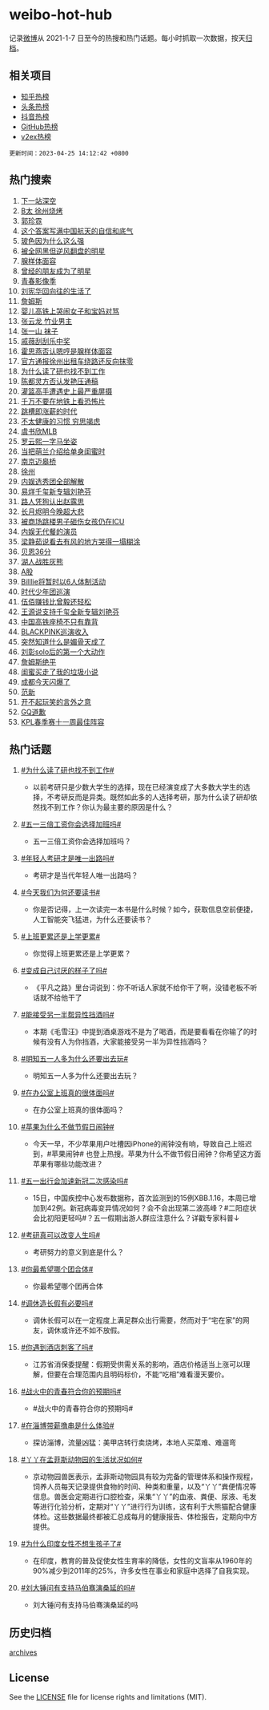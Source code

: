# weibo-hot-hub

记录[微博](https://www.weibo.com)从 2021-1-7 日至今的热搜和热门话题。每小时抓取一次数据，按天[归档](archives)。

## 相关项目

- [知乎热榜](https://github.com/lonnyzhang423/zhihu-hot-hub)
- [头条热榜](https://github.com/lonnyzhang423/toutiao-hot-hub)
- [抖音热榜](https://github.com/lonnyzhang423/douyin-hot-hub)
- [GitHub热榜](https://github.com/lonnyzhang423/github-hot-hub)
- [v2ex热榜](https://github.com/lonnyzhang423/v2ex-hot-hub)


`更新时间：2023-04-25 14:12:42 +0800`

## 热门搜索

1. [下一站深空](https://m.weibo.cn/search?containerid=100103type%3D1%26t%3D10%26q%3D%23%E4%B8%8B%E4%B8%80%E7%AB%99%E6%B7%B1%E7%A9%BA%23&stream_entry_id=51&isnewpage=1&extparam=seat%3D1%26pos%3D0%26stream_entry_id%3D51%26dgr%3D0%26c_type%3D51%26filter_type%3Drealtimehot%26cate%3D10103%26display_time%3D1682403160%26pre_seqid%3D168240316081803241345&luicode=10000011&lfid=106003type%253D25%2526t%253D3%2526disable_hot%253D1%2526filter_type%253Drealtimehot)
1. [B太 徐州烧烤](https://m.weibo.cn/search?containerid=100103type%3D1%26t%3D10%26q%3DB%E5%A4%AA+%E5%BE%90%E5%B7%9E%E7%83%A7%E7%83%A4&stream_entry_id=31&isnewpage=1&extparam=seat%3D1%26lcate%3D5001%26dgr%3D0%26c_type%3D31%26band_rank%3D1%26q%3DB%25E5%25A4%25AA%2520%25E5%25BE%2590%25E5%25B7%259E%25E7%2583%25A7%25E7%2583%25A4%26cate%3D5001%26realpos%3D1%26stream_entry_id%3D31%26pos%3D0%26filter_type%3Drealtimehot%26flag%3D1%26display_time%3D1682403160%26pre_seqid%3D168240316081803241345&luicode=10000011&lfid=106003type%253D25%2526t%253D3%2526disable_hot%253D1%2526filter_type%253Drealtimehot)
1. [郭珍霓](https://m.weibo.cn/search?containerid=100103type%3D1%26t%3D10%26q%3D%E9%83%AD%E7%8F%8D%E9%9C%93&stream_entry_id=31&isnewpage=1&extparam=seat%3D1%26lcate%3D5001%26dgr%3D0%26c_type%3D31%26band_rank%3D2%26q%3D%25E9%2583%25AD%25E7%258F%258D%25E9%259C%2593%26cate%3D5001%26realpos%3D2%26stream_entry_id%3D31%26pos%3D1%26filter_type%3Drealtimehot%26flag%3D2%26display_time%3D1682403160%26pre_seqid%3D168240316081803241345&luicode=10000011&lfid=106003type%253D25%2526t%253D3%2526disable_hot%253D1%2526filter_type%253Drealtimehot)
1. [这个答案写满中国航天的自信和底气](https://m.weibo.cn/search?containerid=100103type%3D1%26t%3D10%26q%3D%23%E8%BF%99%E4%B8%AA%E7%AD%94%E6%A1%88%E5%86%99%E6%BB%A1%E4%B8%AD%E5%9B%BD%E8%88%AA%E5%A4%A9%E7%9A%84%E8%87%AA%E4%BF%A1%E5%92%8C%E5%BA%95%E6%B0%94%23&stream_entry_id=31&isnewpage=1&extparam=seat%3D1%26lcate%3D5001%26dgr%3D0%26c_type%3D31%26band_rank%3D3%26q%3D%2523%25E8%25BF%2599%25E4%25B8%25AA%25E7%25AD%2594%25E6%25A1%2588%25E5%2586%2599%25E6%25BB%25A1%25E4%25B8%25AD%25E5%259B%25BD%25E8%2588%25AA%25E5%25A4%25A9%25E7%259A%2584%25E8%2587%25AA%25E4%25BF%25A1%25E5%2592%258C%25E5%25BA%2595%25E6%25B0%2594%2523%26cate%3D5001%26realpos%3D3%26stream_entry_id%3D31%26pos%3D2%26filter_type%3Drealtimehot%26flag%3D0%26display_time%3D1682403160%26pre_seqid%3D168240316081803241345&luicode=10000011&lfid=106003type%253D25%2526t%253D3%2526disable_hot%253D1%2526filter_type%253Drealtimehot)
1. [玻色因为什么这么强](https://m.weibo.cn/search?containerid=100103type%3D1%26t%3D10%26q%3D%23%E7%8E%BB%E8%89%B2%E5%9B%A0%E4%B8%BA%E4%BB%80%E4%B9%88%E8%BF%99%E4%B9%88%E5%BC%BA%23&stream_entry_id=31&isnewpage=1&extparam=seat%3D1%26lcate%3D5001%26dgr%3D0%26c_type%3D31%26band_rank%3D4%26q%3D%2523%25E7%258E%25BB%25E8%2589%25B2%25E5%259B%25A0%25E4%25B8%25BA%25E4%25BB%2580%25E4%25B9%2588%25E8%25BF%2599%25E4%25B9%2588%25E5%25BC%25BA%2523%26cate%3D5001%26topic_ad%3D1%26stream_entry_id%3D31%26adid%3D187431%26pos%3D3%26filter_type%3Drealtimehot%26display_time%3D1682403160%26pre_seqid%3D168240316081803241345&luicode=10000011&lfid=106003type%253D25%2526t%253D3%2526disable_hot%253D1%2526filter_type%253Drealtimehot)
1. [被全网黑但逆风翻盘的明星](https://m.weibo.cn/search?containerid=100103type%3D1%26t%3D10%26q%3D%23%E8%A2%AB%E5%85%A8%E7%BD%91%E9%BB%91%E4%BD%86%E9%80%86%E9%A3%8E%E7%BF%BB%E7%9B%98%E7%9A%84%E6%98%8E%E6%98%9F%23&stream_entry_id=31&isnewpage=1&extparam=seat%3D1%26lcate%3D5001%26dgr%3D0%26c_type%3D31%26band_rank%3D4%26q%3D%2523%25E8%25A2%25AB%25E5%2585%25A8%25E7%25BD%2591%25E9%25BB%2591%25E4%25BD%2586%25E9%2580%2586%25E9%25A3%258E%25E7%25BF%25BB%25E7%259B%2598%25E7%259A%2584%25E6%2598%258E%25E6%2598%259F%2523%26cate%3D5001%26realpos%3D4%26stream_entry_id%3D31%26pos%3D4%26filter_type%3Drealtimehot%26flag%3D2%26display_time%3D1682403160%26pre_seqid%3D168240316081803241345&luicode=10000011&lfid=106003type%253D25%2526t%253D3%2526disable_hot%253D1%2526filter_type%253Drealtimehot)
1. [腺样体面容](https://m.weibo.cn/search?containerid=100103type%3D1%26t%3D10%26q%3D%E8%85%BA%E6%A0%B7%E4%BD%93%E9%9D%A2%E5%AE%B9&stream_entry_id=31&isnewpage=1&extparam=seat%3D1%26lcate%3D5001%26dgr%3D0%26c_type%3D31%26band_rank%3D5%26q%3D%25E8%2585%25BA%25E6%25A0%25B7%25E4%25BD%2593%25E9%259D%25A2%25E5%25AE%25B9%26cate%3D5001%26realpos%3D5%26stream_entry_id%3D31%26pos%3D5%26filter_type%3Drealtimehot%26flag%3D0%26display_time%3D1682403160%26pre_seqid%3D168240316081803241345&luicode=10000011&lfid=106003type%253D25%2526t%253D3%2526disable_hot%253D1%2526filter_type%253Drealtimehot)
1. [曾经的朋友成为了明星](https://m.weibo.cn/search?containerid=100103type%3D1%26t%3D10%26q%3D%23%E6%9B%BE%E7%BB%8F%E7%9A%84%E6%9C%8B%E5%8F%8B%E6%88%90%E4%B8%BA%E4%BA%86%E6%98%8E%E6%98%9F%23&stream_entry_id=31&isnewpage=1&extparam=seat%3D1%26lcate%3D5001%26dgr%3D0%26c_type%3D31%26band_rank%3D6%26q%3D%2523%25E6%259B%25BE%25E7%25BB%258F%25E7%259A%2584%25E6%259C%258B%25E5%258F%258B%25E6%2588%2590%25E4%25B8%25BA%25E4%25BA%2586%25E6%2598%258E%25E6%2598%259F%2523%26cate%3D5001%26realpos%3D6%26stream_entry_id%3D31%26pos%3D6%26filter_type%3Drealtimehot%26flag%3D0%26display_time%3D1682403160%26pre_seqid%3D168240316081803241345&luicode=10000011&lfid=106003type%253D25%2526t%253D3%2526disable_hot%253D1%2526filter_type%253Drealtimehot)
1. [青春影像季](https://m.weibo.cn/search?containerid=100103type%3D1%26t%3D10%26q%3D%23%E9%9D%92%E6%98%A5%E5%BD%B1%E5%83%8F%E5%AD%A3%23&stream_entry_id=31&isnewpage=1&extparam=seat%3D1%26lcate%3D5001%26dgr%3D0%26c_type%3D31%26band_rank%3D7%26q%3D%2523%25E9%259D%2592%25E6%2598%25A5%25E5%25BD%25B1%25E5%2583%258F%25E5%25AD%25A3%2523%26cate%3D5001%26stream_entry_id%3D31%26adid%3D187440%26pos%3D7%26filter_type%3Drealtimehot%26display_time%3D1682403160%26pre_seqid%3D168240316081803241345&luicode=10000011&lfid=106003type%253D25%2526t%253D3%2526disable_hot%253D1%2526filter_type%253Drealtimehot)
1. [刘宪华回向往的生活了](https://m.weibo.cn/search?containerid=100103type%3D1%26t%3D10%26q%3D%23%E5%88%98%E5%AE%AA%E5%8D%8E%E5%9B%9E%E5%90%91%E5%BE%80%E7%9A%84%E7%94%9F%E6%B4%BB%E4%BA%86%23&stream_entry_id=31&isnewpage=1&extparam=seat%3D1%26lcate%3D5001%26dgr%3D0%26c_type%3D31%26band_rank%3D7%26q%3D%2523%25E5%2588%2598%25E5%25AE%25AA%25E5%258D%258E%25E5%259B%259E%25E5%2590%2591%25E5%25BE%2580%25E7%259A%2584%25E7%2594%259F%25E6%25B4%25BB%25E4%25BA%2586%2523%26cate%3D5001%26realpos%3D7%26stream_entry_id%3D31%26pos%3D8%26filter_type%3Drealtimehot%26flag%3D1%26display_time%3D1682403160%26pre_seqid%3D168240316081803241345&luicode=10000011&lfid=106003type%253D25%2526t%253D3%2526disable_hot%253D1%2526filter_type%253Drealtimehot)
1. [詹姆斯](https://m.weibo.cn/search?containerid=100103type%3D1%26t%3D10%26q%3D%E8%A9%B9%E5%A7%86%E6%96%AF&stream_entry_id=31&isnewpage=1&extparam=seat%3D1%26lcate%3D5001%26dgr%3D0%26c_type%3D31%26band_rank%3D8%26q%3D%25E8%25A9%25B9%25E5%25A7%2586%25E6%2596%25AF%26cate%3D5001%26realpos%3D8%26stream_entry_id%3D31%26pos%3D9%26filter_type%3Drealtimehot%26flag%3D1%26display_time%3D1682403160%26pre_seqid%3D168240316081803241345&luicode=10000011&lfid=106003type%253D25%2526t%253D3%2526disable_hot%253D1%2526filter_type%253Drealtimehot)
1. [婴儿高铁上哭闹女子和宝妈对骂](https://m.weibo.cn/search?containerid=100103type%3D1%26t%3D10%26q%3D%23%E5%A9%B4%E5%84%BF%E9%AB%98%E9%93%81%E4%B8%8A%E5%93%AD%E9%97%B9%E5%A5%B3%E5%AD%90%E5%92%8C%E5%AE%9D%E5%A6%88%E5%AF%B9%E9%AA%82%23&stream_entry_id=31&isnewpage=1&extparam=seat%3D1%26lcate%3D5001%26dgr%3D0%26c_type%3D31%26band_rank%3D9%26q%3D%2523%25E5%25A9%25B4%25E5%2584%25BF%25E9%25AB%2598%25E9%2593%2581%25E4%25B8%258A%25E5%2593%25AD%25E9%2597%25B9%25E5%25A5%25B3%25E5%25AD%2590%25E5%2592%258C%25E5%25AE%259D%25E5%25A6%2588%25E5%25AF%25B9%25E9%25AA%2582%2523%26cate%3D5001%26realpos%3D9%26stream_entry_id%3D31%26pos%3D10%26filter_type%3Drealtimehot%26flag%3D2%26display_time%3D1682403160%26pre_seqid%3D168240316081803241345&luicode=10000011&lfid=106003type%253D25%2526t%253D3%2526disable_hot%253D1%2526filter_type%253Drealtimehot)
1. [张云龙 竹业男主](https://m.weibo.cn/search?containerid=100103type%3D1%26t%3D10%26q%3D%E5%BC%A0%E4%BA%91%E9%BE%99+%E7%AB%B9%E4%B8%9A%E7%94%B7%E4%B8%BB&stream_entry_id=31&isnewpage=1&extparam=seat%3D1%26lcate%3D5001%26dgr%3D0%26c_type%3D31%26band_rank%3D10%26q%3D%25E5%25BC%25A0%25E4%25BA%2591%25E9%25BE%2599%2520%25E7%25AB%25B9%25E4%25B8%259A%25E7%2594%25B7%25E4%25B8%25BB%26cate%3D5001%26realpos%3D10%26stream_entry_id%3D31%26pos%3D11%26filter_type%3Drealtimehot%26flag%3D1%26display_time%3D1682403160%26pre_seqid%3D168240316081803241345&luicode=10000011&lfid=106003type%253D25%2526t%253D3%2526disable_hot%253D1%2526filter_type%253Drealtimehot)
1. [张一山 袜子](https://m.weibo.cn/search?containerid=100103type%3D1%26t%3D10%26q%3D%E5%BC%A0%E4%B8%80%E5%B1%B1+%E8%A2%9C%E5%AD%90&stream_entry_id=31&isnewpage=1&extparam=seat%3D1%26lcate%3D5001%26dgr%3D0%26c_type%3D31%26band_rank%3D11%26q%3D%25E5%25BC%25A0%25E4%25B8%2580%25E5%25B1%25B1%2520%25E8%25A2%259C%25E5%25AD%2590%26cate%3D5001%26realpos%3D11%26stream_entry_id%3D31%26pos%3D12%26filter_type%3Drealtimehot%26flag%3D1%26display_time%3D1682403160%26pre_seqid%3D168240316081803241345&luicode=10000011&lfid=106003type%253D25%2526t%253D3%2526disable_hot%253D1%2526filter_type%253Drealtimehot)
1. [戚薇刮刮乐中奖](https://m.weibo.cn/search?containerid=100103type%3D1%26t%3D10%26q%3D%23%E6%88%9A%E8%96%87%E5%88%AE%E5%88%AE%E4%B9%90%E4%B8%AD%E5%A5%96%23&stream_entry_id=31&isnewpage=1&extparam=seat%3D1%26lcate%3D5001%26dgr%3D0%26c_type%3D31%26band_rank%3D12%26q%3D%2523%25E6%2588%259A%25E8%2596%2587%25E5%2588%25AE%25E5%2588%25AE%25E4%25B9%2590%25E4%25B8%25AD%25E5%25A5%2596%2523%26cate%3D5001%26realpos%3D12%26stream_entry_id%3D31%26pos%3D13%26filter_type%3Drealtimehot%26flag%3D2%26display_time%3D1682403160%26pre_seqid%3D168240316081803241345&luicode=10000011&lfid=106003type%253D25%2526t%253D3%2526disable_hot%253D1%2526filter_type%253Drealtimehot)
1. [霍思燕否认嗯哼是腺样体面容](https://m.weibo.cn/search?containerid=100103type%3D1%26t%3D10%26q%3D%23%E9%9C%8D%E6%80%9D%E7%87%95%E5%90%A6%E8%AE%A4%E5%97%AF%E5%93%BC%E6%98%AF%E8%85%BA%E6%A0%B7%E4%BD%93%E9%9D%A2%E5%AE%B9%23&stream_entry_id=31&isnewpage=1&extparam=seat%3D1%26lcate%3D5001%26dgr%3D0%26c_type%3D31%26band_rank%3D13%26q%3D%2523%25E9%259C%258D%25E6%2580%259D%25E7%2587%2595%25E5%2590%25A6%25E8%25AE%25A4%25E5%2597%25AF%25E5%2593%25BC%25E6%2598%25AF%25E8%2585%25BA%25E6%25A0%25B7%25E4%25BD%2593%25E9%259D%25A2%25E5%25AE%25B9%2523%26cate%3D5001%26realpos%3D13%26stream_entry_id%3D31%26pos%3D14%26filter_type%3Drealtimehot%26flag%3D2%26display_time%3D1682403160%26pre_seqid%3D168240316081803241345&luicode=10000011&lfid=106003type%253D25%2526t%253D3%2526disable_hot%253D1%2526filter_type%253Drealtimehot)
1. [官方通报徐州出租车绕路还反向抹零](https://m.weibo.cn/search?containerid=100103type%3D1%26t%3D10%26q%3D%23%E5%AE%98%E6%96%B9%E9%80%9A%E6%8A%A5%E5%BE%90%E5%B7%9E%E5%87%BA%E7%A7%9F%E8%BD%A6%E7%BB%95%E8%B7%AF%E8%BF%98%E5%8F%8D%E5%90%91%E6%8A%B9%E9%9B%B6%23&stream_entry_id=31&isnewpage=1&extparam=seat%3D1%26lcate%3D5001%26dgr%3D0%26c_type%3D31%26band_rank%3D14%26q%3D%2523%25E5%25AE%2598%25E6%2596%25B9%25E9%2580%259A%25E6%258A%25A5%25E5%25BE%2590%25E5%25B7%259E%25E5%2587%25BA%25E7%25A7%259F%25E8%25BD%25A6%25E7%25BB%2595%25E8%25B7%25AF%25E8%25BF%2598%25E5%258F%258D%25E5%2590%2591%25E6%258A%25B9%25E9%259B%25B6%2523%26cate%3D5001%26realpos%3D14%26stream_entry_id%3D31%26pos%3D15%26filter_type%3Drealtimehot%26flag%3D1%26display_time%3D1682403160%26pre_seqid%3D168240316081803241345&luicode=10000011&lfid=106003type%253D25%2526t%253D3%2526disable_hot%253D1%2526filter_type%253Drealtimehot)
1. [为什么读了研也找不到工作](https://m.weibo.cn/search?containerid=100103type%3D1%26t%3D10%26q%3D%23%E4%B8%BA%E4%BB%80%E4%B9%88%E8%AF%BB%E4%BA%86%E7%A0%94%E4%B9%9F%E6%89%BE%E4%B8%8D%E5%88%B0%E5%B7%A5%E4%BD%9C%23&stream_entry_id=31&isnewpage=1&extparam=seat%3D1%26lcate%3D5001%26dgr%3D0%26c_type%3D31%26band_rank%3D15%26q%3D%2523%25E4%25B8%25BA%25E4%25BB%2580%25E4%25B9%2588%25E8%25AF%25BB%25E4%25BA%2586%25E7%25A0%2594%25E4%25B9%259F%25E6%2589%25BE%25E4%25B8%258D%25E5%2588%25B0%25E5%25B7%25A5%25E4%25BD%259C%2523%26cate%3D5001%26realpos%3D15%26stream_entry_id%3D31%26pos%3D16%26filter_type%3Drealtimehot%26flag%3D0%26display_time%3D1682403160%26pre_seqid%3D168240316081803241345&luicode=10000011&lfid=106003type%253D25%2526t%253D3%2526disable_hot%253D1%2526filter_type%253Drealtimehot)
1. [陈都灵方否认发艳压通稿](https://m.weibo.cn/search?containerid=100103type%3D1%26t%3D10%26q%3D%23%E9%99%88%E9%83%BD%E7%81%B5%E6%96%B9%E5%90%A6%E8%AE%A4%E5%8F%91%E8%89%B3%E5%8E%8B%E9%80%9A%E7%A8%BF%23&stream_entry_id=31&isnewpage=1&extparam=seat%3D1%26lcate%3D5001%26dgr%3D0%26c_type%3D31%26band_rank%3D16%26q%3D%2523%25E9%2599%2588%25E9%2583%25BD%25E7%2581%25B5%25E6%2596%25B9%25E5%2590%25A6%25E8%25AE%25A4%25E5%258F%2591%25E8%2589%25B3%25E5%258E%258B%25E9%2580%259A%25E7%25A8%25BF%2523%26cate%3D5001%26realpos%3D16%26stream_entry_id%3D31%26pos%3D17%26filter_type%3Drealtimehot%26flag%3D1%26display_time%3D1682403160%26pre_seqid%3D168240316081803241345&luicode=10000011&lfid=106003type%253D25%2526t%253D3%2526disable_hot%253D1%2526filter_type%253Drealtimehot)
1. [灌篮高手遭遇史上最严重屏摄](https://m.weibo.cn/search?containerid=100103type%3D1%26t%3D10%26q%3D%23%E7%81%8C%E7%AF%AE%E9%AB%98%E6%89%8B%E9%81%AD%E9%81%87%E5%8F%B2%E4%B8%8A%E6%9C%80%E4%B8%A5%E9%87%8D%E5%B1%8F%E6%91%84%23&stream_entry_id=31&isnewpage=1&extparam=seat%3D1%26lcate%3D5001%26dgr%3D0%26c_type%3D31%26band_rank%3D17%26q%3D%2523%25E7%2581%258C%25E7%25AF%25AE%25E9%25AB%2598%25E6%2589%258B%25E9%2581%25AD%25E9%2581%2587%25E5%258F%25B2%25E4%25B8%258A%25E6%259C%2580%25E4%25B8%25A5%25E9%2587%258D%25E5%25B1%258F%25E6%2591%2584%2523%26cate%3D5001%26realpos%3D17%26stream_entry_id%3D31%26pos%3D18%26filter_type%3Drealtimehot%26flag%3D0%26display_time%3D1682403160%26pre_seqid%3D168240316081803241345&luicode=10000011&lfid=106003type%253D25%2526t%253D3%2526disable_hot%253D1%2526filter_type%253Drealtimehot)
1. [千万不要在地铁上看恐怖片](https://m.weibo.cn/search?containerid=100103type%3D1%26t%3D10%26q%3D%23%E5%8D%83%E4%B8%87%E4%B8%8D%E8%A6%81%E5%9C%A8%E5%9C%B0%E9%93%81%E4%B8%8A%E7%9C%8B%E6%81%90%E6%80%96%E7%89%87%23&stream_entry_id=31&isnewpage=1&extparam=seat%3D1%26lcate%3D5001%26dgr%3D0%26c_type%3D31%26band_rank%3D18%26q%3D%2523%25E5%258D%2583%25E4%25B8%2587%25E4%25B8%258D%25E8%25A6%2581%25E5%259C%25A8%25E5%259C%25B0%25E9%2593%2581%25E4%25B8%258A%25E7%259C%258B%25E6%2581%2590%25E6%2580%2596%25E7%2589%2587%2523%26cate%3D5001%26realpos%3D18%26stream_entry_id%3D31%26pos%3D19%26filter_type%3Drealtimehot%26flag%3D0%26display_time%3D1682403160%26pre_seqid%3D168240316081803241345&luicode=10000011&lfid=106003type%253D25%2526t%253D3%2526disable_hot%253D1%2526filter_type%253Drealtimehot)
1. [跳槽即涨薪的时代](https://m.weibo.cn/search?containerid=100103type%3D1%26t%3D10%26q%3D%23%E8%B7%B3%E6%A7%BD%E5%8D%B3%E6%B6%A8%E8%96%AA%E7%9A%84%E6%97%B6%E4%BB%A3%23&stream_entry_id=31&isnewpage=1&extparam=seat%3D1%26lcate%3D5001%26dgr%3D0%26c_type%3D31%26band_rank%3D19%26q%3D%2523%25E8%25B7%25B3%25E6%25A7%25BD%25E5%258D%25B3%25E6%25B6%25A8%25E8%2596%25AA%25E7%259A%2584%25E6%2597%25B6%25E4%25BB%25A3%2523%26cate%3D5001%26realpos%3D19%26stream_entry_id%3D31%26pos%3D20%26filter_type%3Drealtimehot%26flag%3D1%26display_time%3D1682403160%26pre_seqid%3D168240316081803241345&luicode=10000011&lfid=106003type%253D25%2526t%253D3%2526disable_hot%253D1%2526filter_type%253Drealtimehot)
1. [不太健康的习惯 穷思竭虑](https://m.weibo.cn/search?containerid=100103type%3D1%26t%3D10%26q%3D%E4%B8%8D%E5%A4%AA%E5%81%A5%E5%BA%B7%E7%9A%84%E4%B9%A0%E6%83%AF+%E7%A9%B7%E6%80%9D%E7%AB%AD%E8%99%91&stream_entry_id=31&isnewpage=1&extparam=seat%3D1%26lcate%3D5001%26dgr%3D0%26c_type%3D31%26band_rank%3D20%26q%3D%25E4%25B8%258D%25E5%25A4%25AA%25E5%2581%25A5%25E5%25BA%25B7%25E7%259A%2584%25E4%25B9%25A0%25E6%2583%25AF%2520%25E7%25A9%25B7%25E6%2580%259D%25E7%25AB%25AD%25E8%2599%2591%26cate%3D5001%26realpos%3D20%26stream_entry_id%3D31%26pos%3D21%26filter_type%3Drealtimehot%26flag%3D1%26display_time%3D1682403160%26pre_seqid%3D168240316081803241345&luicode=10000011&lfid=106003type%253D25%2526t%253D3%2526disable_hot%253D1%2526filter_type%253Drealtimehot)
1. [虞书欣MLB](https://m.weibo.cn/search?containerid=100103type%3D1%26t%3D10%26q%3D%E8%99%9E%E4%B9%A6%E6%AC%A3MLB&stream_entry_id=31&isnewpage=1&extparam=seat%3D1%26lcate%3D5001%26dgr%3D0%26c_type%3D31%26band_rank%3D21%26q%3D%25E8%2599%259E%25E4%25B9%25A6%25E6%25AC%25A3MLB%26cate%3D5001%26realpos%3D21%26stream_entry_id%3D31%26pos%3D22%26filter_type%3Drealtimehot%26flag%3D1%26display_time%3D1682403160%26pre_seqid%3D168240316081803241345&luicode=10000011&lfid=106003type%253D25%2526t%253D3%2526disable_hot%253D1%2526filter_type%253Drealtimehot)
1. [罗云熙一字马坐姿](https://m.weibo.cn/search?containerid=100103type%3D1%26t%3D10%26q%3D%23%E7%BD%97%E4%BA%91%E7%86%99%E4%B8%80%E5%AD%97%E9%A9%AC%E5%9D%90%E5%A7%BF%23&stream_entry_id=31&isnewpage=1&extparam=seat%3D1%26lcate%3D5001%26dgr%3D0%26c_type%3D31%26band_rank%3D22%26q%3D%2523%25E7%25BD%2597%25E4%25BA%2591%25E7%2586%2599%25E4%25B8%2580%25E5%25AD%2597%25E9%25A9%25AC%25E5%259D%2590%25E5%25A7%25BF%2523%26cate%3D5001%26realpos%3D22%26stream_entry_id%3D31%26pos%3D23%26filter_type%3Drealtimehot%26flag%3D1%26display_time%3D1682403160%26pre_seqid%3D168240316081803241345&luicode=10000011&lfid=106003type%253D25%2526t%253D3%2526disable_hot%253D1%2526filter_type%253Drealtimehot)
1. [当把萌兰介绍给单身闺蜜时](https://m.weibo.cn/search?containerid=100103type%3D1%26t%3D10%26q%3D%23%E5%BD%93%E6%8A%8A%E8%90%8C%E5%85%B0%E4%BB%8B%E7%BB%8D%E7%BB%99%E5%8D%95%E8%BA%AB%E9%97%BA%E8%9C%9C%E6%97%B6%23&stream_entry_id=31&isnewpage=1&extparam=seat%3D1%26lcate%3D5001%26dgr%3D0%26c_type%3D31%26band_rank%3D23%26q%3D%2523%25E5%25BD%2593%25E6%258A%258A%25E8%2590%258C%25E5%2585%25B0%25E4%25BB%258B%25E7%25BB%258D%25E7%25BB%2599%25E5%258D%2595%25E8%25BA%25AB%25E9%2597%25BA%25E8%259C%259C%25E6%2597%25B6%2523%26cate%3D5001%26realpos%3D23%26stream_entry_id%3D31%26pos%3D24%26filter_type%3Drealtimehot%26flag%3D0%26display_time%3D1682403160%26pre_seqid%3D168240316081803241345&luicode=10000011&lfid=106003type%253D25%2526t%253D3%2526disable_hot%253D1%2526filter_type%253Drealtimehot)
1. [南京迈皋桥](https://m.weibo.cn/search?containerid=100103type%3D1%26t%3D10%26q%3D%E5%8D%97%E4%BA%AC%E8%BF%88%E7%9A%8B%E6%A1%A5&stream_entry_id=31&isnewpage=1&extparam=seat%3D1%26lcate%3D5001%26dgr%3D0%26c_type%3D31%26band_rank%3D24%26q%3D%25E5%258D%2597%25E4%25BA%25AC%25E8%25BF%2588%25E7%259A%258B%25E6%25A1%25A5%26cate%3D5001%26realpos%3D24%26stream_entry_id%3D31%26pos%3D25%26filter_type%3Drealtimehot%26flag%3D1%26display_time%3D1682403160%26pre_seqid%3D168240316081803241345&luicode=10000011&lfid=106003type%253D25%2526t%253D3%2526disable_hot%253D1%2526filter_type%253Drealtimehot)
1. [徐州](https://m.weibo.cn/search?containerid=100103type%3D1%26t%3D10%26q%3D%E5%BE%90%E5%B7%9E&stream_entry_id=31&isnewpage=1&extparam=seat%3D1%26lcate%3D5001%26dgr%3D0%26c_type%3D31%26band_rank%3D25%26q%3D%25E5%25BE%2590%25E5%25B7%259E%26cate%3D5001%26realpos%3D25%26stream_entry_id%3D31%26pos%3D26%26filter_type%3Drealtimehot%26flag%3D1%26display_time%3D1682403160%26pre_seqid%3D168240316081803241345&luicode=10000011&lfid=106003type%253D25%2526t%253D3%2526disable_hot%253D1%2526filter_type%253Drealtimehot)
1. [内娱选秀团全部解散](https://m.weibo.cn/search?containerid=100103type%3D1%26t%3D10%26q%3D%23%E5%86%85%E5%A8%B1%E9%80%89%E7%A7%80%E5%9B%A2%E5%85%A8%E9%83%A8%E8%A7%A3%E6%95%A3%23&stream_entry_id=31&isnewpage=1&extparam=seat%3D1%26lcate%3D5001%26dgr%3D0%26c_type%3D31%26band_rank%3D26%26q%3D%2523%25E5%2586%2585%25E5%25A8%25B1%25E9%2580%2589%25E7%25A7%2580%25E5%259B%25A2%25E5%2585%25A8%25E9%2583%25A8%25E8%25A7%25A3%25E6%2595%25A3%2523%26cate%3D5001%26realpos%3D26%26stream_entry_id%3D31%26pos%3D27%26filter_type%3Drealtimehot%26flag%3D0%26display_time%3D1682403160%26pre_seqid%3D168240316081803241345&luicode=10000011&lfid=106003type%253D25%2526t%253D3%2526disable_hot%253D1%2526filter_type%253Drealtimehot)
1. [易烊千玺新专辑刘艳芬](https://m.weibo.cn/search?containerid=100103type%3D1%26t%3D10%26q%3D%E6%98%93%E7%83%8A%E5%8D%83%E7%8E%BA%E6%96%B0%E4%B8%93%E8%BE%91%E5%88%98%E8%89%B3%E8%8A%AC&stream_entry_id=31&isnewpage=1&extparam=seat%3D1%26lcate%3D5001%26dgr%3D0%26c_type%3D31%26band_rank%3D27%26q%3D%25E6%2598%2593%25E7%2583%258A%25E5%258D%2583%25E7%258E%25BA%25E6%2596%25B0%25E4%25B8%2593%25E8%25BE%2591%25E5%2588%2598%25E8%2589%25B3%25E8%258A%25AC%26cate%3D5001%26realpos%3D27%26stream_entry_id%3D31%26pos%3D28%26filter_type%3Drealtimehot%26flag%3D0%26display_time%3D1682403160%26pre_seqid%3D168240316081803241345&luicode=10000011&lfid=106003type%253D25%2526t%253D3%2526disable_hot%253D1%2526filter_type%253Drealtimehot)
1. [路人凭狗认出赵露思](https://m.weibo.cn/search?containerid=100103type%3D1%26t%3D10%26q%3D%23%E8%B7%AF%E4%BA%BA%E5%87%AD%E7%8B%97%E8%AE%A4%E5%87%BA%E8%B5%B5%E9%9C%B2%E6%80%9D%23&stream_entry_id=31&isnewpage=1&extparam=seat%3D1%26lcate%3D5001%26dgr%3D0%26c_type%3D31%26band_rank%3D28%26q%3D%2523%25E8%25B7%25AF%25E4%25BA%25BA%25E5%2587%25AD%25E7%258B%2597%25E8%25AE%25A4%25E5%2587%25BA%25E8%25B5%25B5%25E9%259C%25B2%25E6%2580%259D%2523%26cate%3D5001%26realpos%3D28%26stream_entry_id%3D31%26pos%3D29%26filter_type%3Drealtimehot%26flag%3D0%26display_time%3D1682403160%26pre_seqid%3D168240316081803241345&luicode=10000011&lfid=106003type%253D25%2526t%253D3%2526disable_hot%253D1%2526filter_type%253Drealtimehot)
1. [长月烬明今晚超大悲](https://m.weibo.cn/search?containerid=100103type%3D1%26t%3D10%26q%3D%23%E9%95%BF%E6%9C%88%E7%83%AC%E6%98%8E%E4%BB%8A%E6%99%9A%E8%B6%85%E5%A4%A7%E6%82%B2%23&stream_entry_id=31&isnewpage=1&extparam=seat%3D1%26lcate%3D5001%26dgr%3D0%26c_type%3D31%26band_rank%3D29%26q%3D%2523%25E9%2595%25BF%25E6%259C%2588%25E7%2583%25AC%25E6%2598%258E%25E4%25BB%258A%25E6%2599%259A%25E8%25B6%2585%25E5%25A4%25A7%25E6%2582%25B2%2523%26cate%3D5001%26realpos%3D29%26stream_entry_id%3D31%26pos%3D30%26filter_type%3Drealtimehot%26flag%3D1%26display_time%3D1682403160%26pre_seqid%3D168240316081803241345&luicode=10000011&lfid=106003type%253D25%2526t%253D3%2526disable_hot%253D1%2526filter_type%253Drealtimehot)
1. [被商场跳楼男子砸伤女孩仍在ICU](https://m.weibo.cn/search?containerid=100103type%3D1%26t%3D10%26q%3D%23%E8%A2%AB%E5%95%86%E5%9C%BA%E8%B7%B3%E6%A5%BC%E7%94%B7%E5%AD%90%E7%A0%B8%E4%BC%A4%E5%A5%B3%E5%AD%A9%E4%BB%8D%E5%9C%A8ICU%23&stream_entry_id=31&isnewpage=1&extparam=seat%3D1%26lcate%3D5001%26dgr%3D0%26c_type%3D31%26band_rank%3D30%26q%3D%2523%25E8%25A2%25AB%25E5%2595%2586%25E5%259C%25BA%25E8%25B7%25B3%25E6%25A5%25BC%25E7%2594%25B7%25E5%25AD%2590%25E7%25A0%25B8%25E4%25BC%25A4%25E5%25A5%25B3%25E5%25AD%25A9%25E4%25BB%258D%25E5%259C%25A8ICU%2523%26cate%3D5001%26realpos%3D30%26stream_entry_id%3D31%26pos%3D31%26filter_type%3Drealtimehot%26flag%3D0%26display_time%3D1682403160%26pre_seqid%3D168240316081803241345&luicode=10000011&lfid=106003type%253D25%2526t%253D3%2526disable_hot%253D1%2526filter_type%253Drealtimehot)
1. [内娱无代餐的演员](https://m.weibo.cn/search?containerid=100103type%3D1%26t%3D10%26q%3D%23%E5%86%85%E5%A8%B1%E6%97%A0%E4%BB%A3%E9%A4%90%E7%9A%84%E6%BC%94%E5%91%98%23&stream_entry_id=31&isnewpage=1&extparam=seat%3D1%26lcate%3D5001%26dgr%3D0%26c_type%3D31%26band_rank%3D31%26q%3D%2523%25E5%2586%2585%25E5%25A8%25B1%25E6%2597%25A0%25E4%25BB%25A3%25E9%25A4%2590%25E7%259A%2584%25E6%25BC%2594%25E5%2591%2598%2523%26cate%3D5001%26realpos%3D31%26stream_entry_id%3D31%26pos%3D32%26filter_type%3Drealtimehot%26flag%3D0%26display_time%3D1682403160%26pre_seqid%3D168240316081803241345&luicode=10000011&lfid=106003type%253D25%2526t%253D3%2526disable_hot%253D1%2526filter_type%253Drealtimehot)
1. [梁静茹说看去有风的地方哭得一塌糊涂](https://m.weibo.cn/search?containerid=100103type%3D1%26t%3D10%26q%3D%23%E6%A2%81%E9%9D%99%E8%8C%B9%E8%AF%B4%E7%9C%8B%E5%8E%BB%E6%9C%89%E9%A3%8E%E7%9A%84%E5%9C%B0%E6%96%B9%E5%93%AD%E5%BE%97%E4%B8%80%E5%A1%8C%E7%B3%8A%E6%B6%82%23&stream_entry_id=31&isnewpage=1&extparam=seat%3D1%26lcate%3D5001%26dgr%3D0%26c_type%3D31%26band_rank%3D32%26q%3D%2523%25E6%25A2%2581%25E9%259D%2599%25E8%258C%25B9%25E8%25AF%25B4%25E7%259C%258B%25E5%258E%25BB%25E6%259C%2589%25E9%25A3%258E%25E7%259A%2584%25E5%259C%25B0%25E6%2596%25B9%25E5%2593%25AD%25E5%25BE%2597%25E4%25B8%2580%25E5%25A1%258C%25E7%25B3%258A%25E6%25B6%2582%2523%26cate%3D5001%26realpos%3D32%26stream_entry_id%3D31%26pos%3D33%26filter_type%3Drealtimehot%26flag%3D1%26display_time%3D1682403160%26pre_seqid%3D168240316081803241345&luicode=10000011&lfid=106003type%253D25%2526t%253D3%2526disable_hot%253D1%2526filter_type%253Drealtimehot)
1. [贝恩36分](https://m.weibo.cn/search?containerid=100103type%3D1%26t%3D10%26q%3D%23%E8%B4%9D%E6%81%A936%E5%88%86%23&stream_entry_id=31&isnewpage=1&extparam=seat%3D1%26lcate%3D5001%26dgr%3D0%26c_type%3D31%26band_rank%3D33%26q%3D%2523%25E8%25B4%259D%25E6%2581%25A936%25E5%2588%2586%2523%26cate%3D5001%26realpos%3D33%26stream_entry_id%3D31%26pos%3D34%26filter_type%3Drealtimehot%26flag%3D1%26display_time%3D1682403160%26pre_seqid%3D168240316081803241345&luicode=10000011&lfid=106003type%253D25%2526t%253D3%2526disable_hot%253D1%2526filter_type%253Drealtimehot)
1. [湖人战胜灰熊](https://m.weibo.cn/search?containerid=100103type%3D1%26t%3D10%26q%3D%E6%B9%96%E4%BA%BA%E6%88%98%E8%83%9C%E7%81%B0%E7%86%8A&stream_entry_id=31&isnewpage=1&extparam=seat%3D1%26lcate%3D5001%26dgr%3D0%26c_type%3D31%26band_rank%3D34%26q%3D%25E6%25B9%2596%25E4%25BA%25BA%25E6%2588%2598%25E8%2583%259C%25E7%2581%25B0%25E7%2586%258A%26cate%3D5001%26realpos%3D34%26stream_entry_id%3D31%26pos%3D35%26filter_type%3Drealtimehot%26flag%3D1%26display_time%3D1682403160%26pre_seqid%3D168240316081803241345&luicode=10000011&lfid=106003type%253D25%2526t%253D3%2526disable_hot%253D1%2526filter_type%253Drealtimehot)
1. [A股](https://m.weibo.cn/search?containerid=100103type%3D1%26t%3D10%26q%3DA%E8%82%A1&stream_entry_id=31&isnewpage=1&extparam=seat%3D1%26lcate%3D5001%26dgr%3D0%26c_type%3D31%26band_rank%3D35%26q%3DA%25E8%2582%25A1%26cate%3D5001%26realpos%3D35%26stream_entry_id%3D31%26pos%3D36%26filter_type%3Drealtimehot%26flag%3D0%26display_time%3D1682403160%26pre_seqid%3D168240316081803241345&luicode=10000011&lfid=106003type%253D25%2526t%253D3%2526disable_hot%253D1%2526filter_type%253Drealtimehot)
1. [Billlie将暂时以6人体制活动](https://m.weibo.cn/search?containerid=100103type%3D1%26t%3D10%26q%3D%23Billlie%E5%B0%86%E6%9A%82%E6%97%B6%E4%BB%A56%E4%BA%BA%E4%BD%93%E5%88%B6%E6%B4%BB%E5%8A%A8%23&stream_entry_id=31&isnewpage=1&extparam=seat%3D1%26lcate%3D5001%26dgr%3D0%26c_type%3D31%26band_rank%3D36%26q%3D%2523Billlie%25E5%25B0%2586%25E6%259A%2582%25E6%2597%25B6%25E4%25BB%25A56%25E4%25BA%25BA%25E4%25BD%2593%25E5%2588%25B6%25E6%25B4%25BB%25E5%258A%25A8%2523%26cate%3D5001%26realpos%3D36%26stream_entry_id%3D31%26pos%3D37%26filter_type%3Drealtimehot%26flag%3D0%26display_time%3D1682403160%26pre_seqid%3D168240316081803241345&luicode=10000011&lfid=106003type%253D25%2526t%253D3%2526disable_hot%253D1%2526filter_type%253Drealtimehot)
1. [时代少年团巡演](https://m.weibo.cn/search?containerid=100103type%3D1%26t%3D10%26q%3D%E6%97%B6%E4%BB%A3%E5%B0%91%E5%B9%B4%E5%9B%A2%E5%B7%A1%E6%BC%94&stream_entry_id=31&isnewpage=1&extparam=seat%3D1%26lcate%3D5001%26dgr%3D0%26c_type%3D31%26band_rank%3D37%26q%3D%25E6%2597%25B6%25E4%25BB%25A3%25E5%25B0%2591%25E5%25B9%25B4%25E5%259B%25A2%25E5%25B7%25A1%25E6%25BC%2594%26cate%3D5001%26realpos%3D37%26stream_entry_id%3D31%26pos%3D38%26filter_type%3Drealtimehot%26flag%3D1%26display_time%3D1682403160%26pre_seqid%3D168240316081803241345&luicode=10000011&lfid=106003type%253D25%2526t%253D3%2526disable_hot%253D1%2526filter_type%253Drealtimehot)
1. [伍佰赚钱比曾毅还轻松](https://m.weibo.cn/search?containerid=100103type%3D1%26t%3D10%26q%3D%23%E4%BC%8D%E4%BD%B0%E8%B5%9A%E9%92%B1%E6%AF%94%E6%9B%BE%E6%AF%85%E8%BF%98%E8%BD%BB%E6%9D%BE%23&stream_entry_id=31&isnewpage=1&extparam=seat%3D1%26lcate%3D5001%26dgr%3D0%26c_type%3D31%26band_rank%3D38%26q%3D%2523%25E4%25BC%258D%25E4%25BD%25B0%25E8%25B5%259A%25E9%2592%25B1%25E6%25AF%2594%25E6%259B%25BE%25E6%25AF%2585%25E8%25BF%2598%25E8%25BD%25BB%25E6%259D%25BE%2523%26cate%3D5001%26realpos%3D38%26stream_entry_id%3D31%26pos%3D39%26filter_type%3Drealtimehot%26flag%3D0%26display_time%3D1682403160%26pre_seqid%3D168240316081803241345&luicode=10000011&lfid=106003type%253D25%2526t%253D3%2526disable_hot%253D1%2526filter_type%253Drealtimehot)
1. [王源说支持千玺全新专辑刘艳芬](https://m.weibo.cn/search?containerid=100103type%3D1%26t%3D10%26q%3D%23%E7%8E%8B%E6%BA%90%E8%AF%B4%E6%94%AF%E6%8C%81%E5%8D%83%E7%8E%BA%E5%85%A8%E6%96%B0%E4%B8%93%E8%BE%91%E5%88%98%E8%89%B3%E8%8A%AC%23&stream_entry_id=31&isnewpage=1&extparam=seat%3D1%26lcate%3D5001%26dgr%3D0%26c_type%3D31%26band_rank%3D39%26q%3D%2523%25E7%258E%258B%25E6%25BA%2590%25E8%25AF%25B4%25E6%2594%25AF%25E6%258C%2581%25E5%258D%2583%25E7%258E%25BA%25E5%2585%25A8%25E6%2596%25B0%25E4%25B8%2593%25E8%25BE%2591%25E5%2588%2598%25E8%2589%25B3%25E8%258A%25AC%2523%26cate%3D5001%26realpos%3D39%26stream_entry_id%3D31%26pos%3D40%26filter_type%3Drealtimehot%26flag%3D0%26display_time%3D1682403160%26pre_seqid%3D168240316081803241345&luicode=10000011&lfid=106003type%253D25%2526t%253D3%2526disable_hot%253D1%2526filter_type%253Drealtimehot)
1. [中国高铁座椅不只有靠背](https://m.weibo.cn/search?containerid=100103type%3D1%26t%3D10%26q%3D%23%E4%B8%AD%E5%9B%BD%E9%AB%98%E9%93%81%E5%BA%A7%E6%A4%85%E4%B8%8D%E5%8F%AA%E6%9C%89%E9%9D%A0%E8%83%8C%23&stream_entry_id=31&isnewpage=1&extparam=seat%3D1%26lcate%3D5001%26dgr%3D0%26c_type%3D31%26band_rank%3D40%26q%3D%2523%25E4%25B8%25AD%25E5%259B%25BD%25E9%25AB%2598%25E9%2593%2581%25E5%25BA%25A7%25E6%25A4%2585%25E4%25B8%258D%25E5%258F%25AA%25E6%259C%2589%25E9%259D%25A0%25E8%2583%258C%2523%26cate%3D5001%26realpos%3D40%26stream_entry_id%3D31%26pos%3D41%26filter_type%3Drealtimehot%26flag%3D0%26display_time%3D1682403160%26pre_seqid%3D168240316081803241345&luicode=10000011&lfid=106003type%253D25%2526t%253D3%2526disable_hot%253D1%2526filter_type%253Drealtimehot)
1. [BLACKPINK巡演收入](https://m.weibo.cn/search?containerid=100103type%3D1%26t%3D10%26q%3D%23BLACKPINK%E5%B7%A1%E6%BC%94%E6%94%B6%E5%85%A5%23&stream_entry_id=31&isnewpage=1&extparam=seat%3D1%26lcate%3D5001%26dgr%3D0%26c_type%3D31%26band_rank%3D41%26q%3D%2523BLACKPINK%25E5%25B7%25A1%25E6%25BC%2594%25E6%2594%25B6%25E5%2585%25A5%2523%26cate%3D5001%26realpos%3D41%26stream_entry_id%3D31%26pos%3D42%26filter_type%3Drealtimehot%26flag%3D0%26display_time%3D1682403160%26pre_seqid%3D168240316081803241345&luicode=10000011&lfid=106003type%253D25%2526t%253D3%2526disable_hot%253D1%2526filter_type%253Drealtimehot)
1. [突然知道什么是媚骨天成了](https://m.weibo.cn/search?containerid=100103type%3D1%26t%3D10%26q%3D%23%E7%AA%81%E7%84%B6%E7%9F%A5%E9%81%93%E4%BB%80%E4%B9%88%E6%98%AF%E5%AA%9A%E9%AA%A8%E5%A4%A9%E6%88%90%E4%BA%86%23&stream_entry_id=31&isnewpage=1&extparam=seat%3D1%26lcate%3D5001%26dgr%3D0%26c_type%3D31%26band_rank%3D42%26q%3D%2523%25E7%25AA%2581%25E7%2584%25B6%25E7%259F%25A5%25E9%2581%2593%25E4%25BB%2580%25E4%25B9%2588%25E6%2598%25AF%25E5%25AA%259A%25E9%25AA%25A8%25E5%25A4%25A9%25E6%2588%2590%25E4%25BA%2586%2523%26cate%3D5001%26realpos%3D42%26stream_entry_id%3D31%26pos%3D43%26filter_type%3Drealtimehot%26flag%3D0%26display_time%3D1682403160%26pre_seqid%3D168240316081803241345&luicode=10000011&lfid=106003type%253D25%2526t%253D3%2526disable_hot%253D1%2526filter_type%253Drealtimehot)
1. [刘彰solo后的第一个大动作](https://m.weibo.cn/search?containerid=100103type%3D1%26t%3D10%26q%3D%23%E5%88%98%E5%BD%B0solo%E5%90%8E%E7%9A%84%E7%AC%AC%E4%B8%80%E4%B8%AA%E5%A4%A7%E5%8A%A8%E4%BD%9C%23&stream_entry_id=31&isnewpage=1&extparam=seat%3D1%26lcate%3D5001%26dgr%3D0%26c_type%3D31%26band_rank%3D43%26q%3D%2523%25E5%2588%2598%25E5%25BD%25B0solo%25E5%2590%258E%25E7%259A%2584%25E7%25AC%25AC%25E4%25B8%2580%25E4%25B8%25AA%25E5%25A4%25A7%25E5%258A%25A8%25E4%25BD%259C%2523%26cate%3D5001%26realpos%3D43%26stream_entry_id%3D31%26pos%3D44%26filter_type%3Drealtimehot%26flag%3D1%26display_time%3D1682403160%26pre_seqid%3D168240316081803241345&luicode=10000011&lfid=106003type%253D25%2526t%253D3%2526disable_hot%253D1%2526filter_type%253Drealtimehot)
1. [詹姆斯绝平](https://m.weibo.cn/search?containerid=100103type%3D1%26t%3D10%26q%3D%23%E8%A9%B9%E5%A7%86%E6%96%AF%E7%BB%9D%E5%B9%B3%23&stream_entry_id=31&isnewpage=1&extparam=seat%3D1%26lcate%3D5001%26dgr%3D0%26c_type%3D31%26band_rank%3D44%26q%3D%2523%25E8%25A9%25B9%25E5%25A7%2586%25E6%2596%25AF%25E7%25BB%259D%25E5%25B9%25B3%2523%26cate%3D5001%26realpos%3D44%26stream_entry_id%3D31%26pos%3D45%26filter_type%3Drealtimehot%26flag%3D1%26display_time%3D1682403160%26pre_seqid%3D168240316081803241345&luicode=10000011&lfid=106003type%253D25%2526t%253D3%2526disable_hot%253D1%2526filter_type%253Drealtimehot)
1. [闺蜜买走了我的垃圾小说](https://m.weibo.cn/search?containerid=100103type%3D1%26t%3D10%26q%3D%23%E9%97%BA%E8%9C%9C%E4%B9%B0%E8%B5%B0%E4%BA%86%E6%88%91%E7%9A%84%E5%9E%83%E5%9C%BE%E5%B0%8F%E8%AF%B4%23&stream_entry_id=31&isnewpage=1&extparam=seat%3D1%26lcate%3D5001%26dgr%3D0%26c_type%3D31%26band_rank%3D45%26q%3D%2523%25E9%2597%25BA%25E8%259C%259C%25E4%25B9%25B0%25E8%25B5%25B0%25E4%25BA%2586%25E6%2588%2591%25E7%259A%2584%25E5%259E%2583%25E5%259C%25BE%25E5%25B0%258F%25E8%25AF%25B4%2523%26cate%3D5001%26realpos%3D45%26stream_entry_id%3D31%26pos%3D46%26filter_type%3Drealtimehot%26flag%3D0%26display_time%3D1682403160%26pre_seqid%3D168240316081803241345&luicode=10000011&lfid=106003type%253D25%2526t%253D3%2526disable_hot%253D1%2526filter_type%253Drealtimehot)
1. [成都今天闪爆了](https://m.weibo.cn/search?containerid=100103type%3D1%26t%3D10%26q%3D%23%E6%88%90%E9%83%BD%E4%BB%8A%E5%A4%A9%E9%97%AA%E7%88%86%E4%BA%86%23&stream_entry_id=31&isnewpage=1&extparam=seat%3D1%26lcate%3D5001%26dgr%3D0%26c_type%3D31%26band_rank%3D46%26q%3D%2523%25E6%2588%2590%25E9%2583%25BD%25E4%25BB%258A%25E5%25A4%25A9%25E9%2597%25AA%25E7%2588%2586%25E4%25BA%2586%2523%26cate%3D5001%26realpos%3D46%26stream_entry_id%3D31%26pos%3D47%26filter_type%3Drealtimehot%26flag%3D0%26display_time%3D1682403160%26pre_seqid%3D168240316081803241345&luicode=10000011&lfid=106003type%253D25%2526t%253D3%2526disable_hot%253D1%2526filter_type%253Drealtimehot)
1. [范新](https://m.weibo.cn/search?containerid=100103type%3D1%26t%3D10%26q%3D%E8%8C%83%E6%96%B0&stream_entry_id=31&isnewpage=1&extparam=seat%3D1%26lcate%3D5001%26dgr%3D0%26c_type%3D31%26band_rank%3D47%26q%3D%25E8%258C%2583%25E6%2596%25B0%26cate%3D5001%26realpos%3D47%26stream_entry_id%3D31%26pos%3D48%26filter_type%3Drealtimehot%26flag%3D1%26display_time%3D1682403160%26pre_seqid%3D168240316081803241345&luicode=10000011&lfid=106003type%253D25%2526t%253D3%2526disable_hot%253D1%2526filter_type%253Drealtimehot)
1. [开不起玩笑的言外之意](https://m.weibo.cn/search?containerid=100103type%3D1%26t%3D10%26q%3D%E5%BC%80%E4%B8%8D%E8%B5%B7%E7%8E%A9%E7%AC%91%E7%9A%84%E8%A8%80%E5%A4%96%E4%B9%8B%E6%84%8F&stream_entry_id=31&isnewpage=1&extparam=seat%3D1%26lcate%3D5001%26dgr%3D0%26c_type%3D31%26band_rank%3D48%26q%3D%25E5%25BC%2580%25E4%25B8%258D%25E8%25B5%25B7%25E7%258E%25A9%25E7%25AC%2591%25E7%259A%2584%25E8%25A8%2580%25E5%25A4%2596%25E4%25B9%258B%25E6%2584%258F%26cate%3D5001%26realpos%3D48%26stream_entry_id%3D31%26pos%3D49%26filter_type%3Drealtimehot%26flag%3D1%26display_time%3D1682403160%26pre_seqid%3D168240316081803241345&luicode=10000011&lfid=106003type%253D25%2526t%253D3%2526disable_hot%253D1%2526filter_type%253Drealtimehot)
1. [GQ道歉](https://m.weibo.cn/search?containerid=100103type%3D1%26t%3D10%26q%3D%23GQ%E9%81%93%E6%AD%89%23&stream_entry_id=31&isnewpage=1&extparam=seat%3D1%26lcate%3D5001%26dgr%3D0%26c_type%3D31%26band_rank%3D49%26q%3D%2523GQ%25E9%2581%2593%25E6%25AD%2589%2523%26cate%3D5001%26realpos%3D49%26stream_entry_id%3D31%26pos%3D50%26filter_type%3Drealtimehot%26flag%3D0%26display_time%3D1682403160%26pre_seqid%3D168240316081803241345&luicode=10000011&lfid=106003type%253D25%2526t%253D3%2526disable_hot%253D1%2526filter_type%253Drealtimehot)
1. [KPL春季赛十一周最佳阵容](https://m.weibo.cn/search?containerid=100103type%3D1%26t%3D10%26q%3D%23KPL%E6%98%A5%E5%AD%A3%E8%B5%9B%E5%8D%81%E4%B8%80%E5%91%A8%E6%9C%80%E4%BD%B3%E9%98%B5%E5%AE%B9%23&stream_entry_id=31&isnewpage=1&extparam=seat%3D1%26lcate%3D5001%26dgr%3D0%26c_type%3D31%26band_rank%3D50%26q%3D%2523KPL%25E6%2598%25A5%25E5%25AD%25A3%25E8%25B5%259B%25E5%258D%2581%25E4%25B8%2580%25E5%2591%25A8%25E6%259C%2580%25E4%25BD%25B3%25E9%2598%25B5%25E5%25AE%25B9%2523%26cate%3D5001%26realpos%3D50%26stream_entry_id%3D31%26pos%3D51%26filter_type%3Drealtimehot%26flag%3D1%26display_time%3D1682403160%26pre_seqid%3D168240316081803241345&luicode=10000011&lfid=106003type%253D25%2526t%253D3%2526disable_hot%253D1%2526filter_type%253Drealtimehot)

## 热门话题

1. [#为什么读了研也找不到工作#](https://m.weibo.cn/search?containerid=231522type%3D1%26t%3D10%26q%3D%23%E4%B8%BA%E4%BB%80%E4%B9%88%E8%AF%BB%E4%BA%86%E7%A0%94%E4%B9%9F%E6%89%BE%E4%B8%8D%E5%88%B0%E5%B7%A5%E4%BD%9C%23&stream_entry_id=128&isnewpage=1&extparam=seat%3D1%26lcate%3D5004%26dgr%3D0%26c_type%3D128%26unitid%3D1682383943604%26pos%3D1-0-0%26cate%3D5004%26display_time%3D1682403162%26pre_seqid%3D168240316203092737688&luicode=10000011&lfid=231648_-_4)
    - 以前考研只是少数大学生的选择，现在已经演变成了大多数大学生的选择，不考研反而是异类。既然如此多的人选择考研，那为什么读了研却依然找不到工作？你认为最主要的原因是什么？

1. [#五一三倍工资你会选择加班吗#](https://m.weibo.cn/search?containerid=231522type%3D1%26t%3D10%26q%3D%23%E4%BA%94%E4%B8%80%E4%B8%89%E5%80%8D%E5%B7%A5%E8%B5%84%E4%BD%A0%E4%BC%9A%E9%80%89%E6%8B%A9%E5%8A%A0%E7%8F%AD%E5%90%97%23&stream_entry_id=128&isnewpage=1&extparam=seat%3D1%26lcate%3D5004%26dgr%3D0%26c_type%3D128%26unitid%3D1682389967616%26pos%3D1-0-1%26cate%3D5004%26display_time%3D1682403162%26pre_seqid%3D168240316203092737688&luicode=10000011&lfid=231648_-_4)
    - 五一三倍工资你会选择加班吗？

1. [#年轻人考研才是唯一出路吗#](https://m.weibo.cn/search?containerid=231522type%3D1%26t%3D10%26q%3D%23%E5%B9%B4%E8%BD%BB%E4%BA%BA%E8%80%83%E7%A0%94%E6%89%8D%E6%98%AF%E5%94%AF%E4%B8%80%E5%87%BA%E8%B7%AF%E5%90%97%23&stream_entry_id=128&isnewpage=1&extparam=seat%3D1%26lcate%3D5004%26dgr%3D0%26c_type%3D128%26unitid%3D1682386396656%26pos%3D1-0-2%26cate%3D5004%26display_time%3D1682403162%26pre_seqid%3D168240316203092737688&luicode=10000011&lfid=231648_-_4)
    - 考研才是当代年轻人唯一出路吗？

1. [#今天我们为何还要读书#](https://m.weibo.cn/search?containerid=231522type%3D1%26t%3D10%26q%3D%23%E4%BB%8A%E5%A4%A9%E6%88%91%E4%BB%AC%E4%B8%BA%E4%BD%95%E8%BF%98%E8%A6%81%E8%AF%BB%E4%B9%A6%23&stream_entry_id=128&isnewpage=1&extparam=seat%3D1%26lcate%3D5004%26dgr%3D0%26c_type%3D128%26unitid%3D1682241127723%26pos%3D1-0-3%26cate%3D5004%26display_time%3D1682403162%26pre_seqid%3D168240316203092737688&luicode=10000011&lfid=231648_-_4)
    - 你是否记得，上一次读完一本书是什么时候？如今，获取信息空前便捷，人工智能突飞猛进，为什么还要读书？

1. [#上班更累还是上学更累#](https://m.weibo.cn/search?containerid=231522type%3D1%26t%3D10%26q%3D%23%E4%B8%8A%E7%8F%AD%E6%9B%B4%E7%B4%AF%E8%BF%98%E6%98%AF%E4%B8%8A%E5%AD%A6%E6%9B%B4%E7%B4%AF%23&stream_entry_id=128&isnewpage=1&extparam=seat%3D1%26lcate%3D5004%26dgr%3D0%26c_type%3D128%26unitid%3D1682339898997%26pos%3D1-0-4%26cate%3D5004%26display_time%3D1682403162%26pre_seqid%3D168240316203092737688&luicode=10000011&lfid=231648_-_4)
    - 你觉得上班更累还是上学更累？

1. [#变成自己讨厌的样子了吗#](https://m.weibo.cn/search?containerid=231522type%3D1%26t%3D10%26q%3D%23%E5%8F%98%E6%88%90%E8%87%AA%E5%B7%B1%E8%AE%A8%E5%8E%8C%E7%9A%84%E6%A0%B7%E5%AD%90%E4%BA%86%E5%90%97%23&stream_entry_id=128&isnewpage=1&extparam=seat%3D1%26lcate%3D5004%26dgr%3D0%26c_type%3D128%26unitid%3D1682396290549%26pos%3D1-0-5%26cate%3D5004%26display_time%3D1682403162%26pre_seqid%3D168240316203092737688&luicode=10000011&lfid=231648_-_4)
    - 《平凡之路》里台词说到：你不听话人家就不给你干了啊，没错老板不听话就不给他干了

1. [#能接受另一半帮异性挡酒吗#](https://m.weibo.cn/search?containerid=231522type%3D1%26t%3D10%26q%3D%23%E8%83%BD%E6%8E%A5%E5%8F%97%E5%8F%A6%E4%B8%80%E5%8D%8A%E5%B8%AE%E5%BC%82%E6%80%A7%E6%8C%A1%E9%85%92%E5%90%97%23&stream_entry_id=128&isnewpage=1&extparam=seat%3D1%26lcate%3D5004%26dgr%3D0%26c_type%3D128%26unitid%3D1682333007636%26pos%3D1-0-6%26cate%3D5004%26display_time%3D1682403162%26pre_seqid%3D168240316203092737688&luicode=10000011&lfid=231648_-_4)
    - 本期《毛雪汪》中提到酒桌游戏不是为了喝酒，而是要看看在你输了的时候有没有人为你挡酒，大家能接受另一半为异性挡酒吗？

1. [#明知五一人多为什么还要出去玩#](https://m.weibo.cn/search?containerid=231522type%3D1%26t%3D10%26q%3D%23%E6%98%8E%E7%9F%A5%E4%BA%94%E4%B8%80%E4%BA%BA%E5%A4%9A%E4%B8%BA%E4%BB%80%E4%B9%88%E8%BF%98%E8%A6%81%E5%87%BA%E5%8E%BB%E7%8E%A9%23&stream_entry_id=128&isnewpage=1&extparam=seat%3D1%26lcate%3D5004%26dgr%3D0%26c_type%3D128%26unitid%3D1682309257837%26pos%3D1-0-7%26cate%3D5004%26display_time%3D1682403162%26pre_seqid%3D168240316203092737688&luicode=10000011&lfid=231648_-_4)
    - 明知五一人多为什么还要出去玩？

1. [#在办公室上班真的很体面吗#](https://m.weibo.cn/search?containerid=231522type%3D1%26t%3D10%26q%3D%23%E5%9C%A8%E5%8A%9E%E5%85%AC%E5%AE%A4%E4%B8%8A%E7%8F%AD%E7%9C%9F%E7%9A%84%E5%BE%88%E4%BD%93%E9%9D%A2%E5%90%97%23&stream_entry_id=128&isnewpage=1&extparam=seat%3D1%26lcate%3D5004%26dgr%3D0%26c_type%3D128%26unitid%3D1682306854105%26pos%3D1-0-8%26cate%3D5004%26display_time%3D1682403162%26pre_seqid%3D168240316203092737688&luicode=10000011&lfid=231648_-_4)
    - 在办公室上班真的很体面吗？

1. [#苹果为什么不做节假日闹钟#](https://m.weibo.cn/search?containerid=231522type%3D1%26t%3D10%26q%3D%23%E8%8B%B9%E6%9E%9C%E4%B8%BA%E4%BB%80%E4%B9%88%E4%B8%8D%E5%81%9A%E8%8A%82%E5%81%87%E6%97%A5%E9%97%B9%E9%92%9F%23&stream_entry_id=128&isnewpage=1&extparam=seat%3D1%26lcate%3D5004%26dgr%3D0%26c_type%3D128%26unitid%3D1682235736503%26pos%3D1-0-9%26cate%3D5004%26display_time%3D1682403162%26pre_seqid%3D168240316203092737688&luicode=10000011&lfid=231648_-_4)
    - 今天一早，不少苹果用户吐槽因iPhone的闹钟没有响，导致自己上班迟到，#苹果闹钟# 也登上热搜。苹果为什么不做节假日闹钟？你希望这方面苹果有哪些功能改进？

1. [#五一出行会加速新冠二次感染吗#](https://m.weibo.cn/search?containerid=231522type%3D1%26t%3D10%26q%3D%23%E4%BA%94%E4%B8%80%E5%87%BA%E8%A1%8C%E4%BC%9A%E5%8A%A0%E9%80%9F%E6%96%B0%E5%86%A0%E4%BA%8C%E6%AC%A1%E6%84%9F%E6%9F%93%E5%90%97%23&stream_entry_id=128&isnewpage=1&extparam=seat%3D1%26lcate%3D5004%26dgr%3D0%26c_type%3D128%26unitid%3D1682330565276%26pos%3D1-0-10%26cate%3D5004%26display_time%3D1682403162%26pre_seqid%3D168240316203092737688&luicode=10000011&lfid=231648_-_4)
    - 15日，中国疾控中心发布数据称，首次监测到的15例XBB.1.16，本周已增加到42例。新冠病毒变异情况如何？会不会出现第二波高峰？#二阳症状会比初阳更轻吗#？五一假期出游人群应注意什么？详戳专家科普↓  ​​​

1. [#考研真可以改变人生吗#](https://m.weibo.cn/search?containerid=231522type%3D1%26t%3D10%26q%3D%23%E8%80%83%E7%A0%94%E7%9C%9F%E5%8F%AF%E4%BB%A5%E6%94%B9%E5%8F%98%E4%BA%BA%E7%94%9F%E5%90%97%23&stream_entry_id=128&isnewpage=1&extparam=seat%3D1%26lcate%3D5004%26dgr%3D0%26c_type%3D128%26unitid%3D1682392970945%26pos%3D1-0-11%26cate%3D5004%26display_time%3D1682403162%26pre_seqid%3D168240316203092737688&luicode=10000011&lfid=231648_-_4)
    - 考研努力的意义到底是什么？

1. [#你最希望哪个团合体#](https://m.weibo.cn/search?containerid=231522type%3D1%26t%3D10%26q%3D%23%E4%BD%A0%E6%9C%80%E5%B8%8C%E6%9C%9B%E5%93%AA%E4%B8%AA%E5%9B%A2%E5%90%88%E4%BD%93%23&stream_entry_id=128&isnewpage=1&extparam=seat%3D1%26lcate%3D5004%26dgr%3D0%26c_type%3D128%26unitid%3D1682384562515%26pos%3D1-0-12%26cate%3D5004%26display_time%3D1682403162%26pre_seqid%3D168240316203092737688&luicode=10000011&lfid=231648_-_4)
    - 你最希望哪个团再合体

1. [#调休造长假有必要吗#](https://m.weibo.cn/search?containerid=231522type%3D1%26t%3D10%26q%3D%23%E8%B0%83%E4%BC%91%E9%80%A0%E9%95%BF%E5%81%87%E6%9C%89%E5%BF%85%E8%A6%81%E5%90%97%23&stream_entry_id=128&isnewpage=1&extparam=seat%3D1%26lcate%3D5004%26dgr%3D0%26c_type%3D128%26unitid%3D1682343530641%26pos%3D1-0-13%26cate%3D5004%26display_time%3D1682403162%26pre_seqid%3D168240316203092737688&luicode=10000011&lfid=231648_-_4)
    - 调休长假可以在一定程度上满足群众出行需要，然而对于“宅在家”的网友，调休或许还不如不放假。

1. [#你遇到酒店刺客了吗#](https://m.weibo.cn/search?containerid=231522type%3D1%26t%3D10%26q%3D%23%E4%BD%A0%E9%81%87%E5%88%B0%E9%85%92%E5%BA%97%E5%88%BA%E5%AE%A2%E4%BA%86%E5%90%97%23&stream_entry_id=128&isnewpage=1&extparam=seat%3D1%26lcate%3D5004%26dgr%3D0%26c_type%3D128%26unitid%3D1682392102604%26pos%3D1-0-14%26cate%3D5004%26display_time%3D1682403162%26pre_seqid%3D168240316203092737688&luicode=10000011&lfid=231648_-_4)
    - 江苏省消保委提醒：假期受供需关系的影响，酒店价格适当上涨可以理解，但要在合理范围内且明码标价，不能“吃相”难看漫天要价。

1. [#战火中的青春符合你的预期吗#](https://m.weibo.cn/search?containerid=231522type%3D1%26t%3D10%26q%3D%23%E6%88%98%E7%81%AB%E4%B8%AD%E7%9A%84%E9%9D%92%E6%98%A5%E7%AC%A6%E5%90%88%E4%BD%A0%E7%9A%84%E9%A2%84%E6%9C%9F%E5%90%97%23&stream_entry_id=128&isnewpage=1&extparam=seat%3D1%26lcate%3D5004%26dgr%3D0%26c_type%3D128%26unitid%3D1682293640169%26pos%3D1-0-15%26cate%3D5004%26display_time%3D1682403162%26pre_seqid%3D168240316203092737688&luicode=10000011&lfid=231648_-_4)
    - #战火中的青春符合你的预期吗#

1. [#在淄博带薪撸串是什么体验#](https://m.weibo.cn/search?containerid=231522type%3D1%26t%3D10%26q%3D%23%E5%9C%A8%E6%B7%84%E5%8D%9A%E5%B8%A6%E8%96%AA%E6%92%B8%E4%B8%B2%E6%98%AF%E4%BB%80%E4%B9%88%E4%BD%93%E9%AA%8C%23&stream_entry_id=128&isnewpage=1&extparam=seat%3D1%26lcate%3D5004%26dgr%3D0%26c_type%3D128%26unitid%3D1682308664324%26pos%3D1-0-16%26cate%3D5004%26display_time%3D1682403162%26pre_seqid%3D168240316203092737688&luicode=10000011&lfid=231648_-_4)
    - 探访淄博，流量凶猛：美甲店转行卖烧烤，本地人买菜难、难遛弯

1. [#丫丫在孟菲斯动物园的生活状况如何#](https://m.weibo.cn/search?containerid=231522type%3D1%26t%3D10%26q%3D%23%E4%B8%AB%E4%B8%AB%E5%9C%A8%E5%AD%9F%E8%8F%B2%E6%96%AF%E5%8A%A8%E7%89%A9%E5%9B%AD%E7%9A%84%E7%94%9F%E6%B4%BB%E7%8A%B6%E5%86%B5%E5%A6%82%E4%BD%95%23&stream_entry_id=128&isnewpage=1&extparam=seat%3D1%26lcate%3D5004%26dgr%3D0%26c_type%3D128%26unitid%3D1682395977916%26pos%3D1-0-17%26cate%3D5004%26display_time%3D1682403162%26pre_seqid%3D168240316203092737688&luicode=10000011&lfid=231648_-_4)
    - 京动物园兽医表示，孟菲斯动物园具有较为完备的管理体系和操作规程，饲养人员每天记录提供食物的时间、种类和重量，以及“丫丫”粪便情况等信息。兽医会定期进行口腔检查，采集“丫丫”的血液、粪便、尿液、毛发等进行化验分析，定期对“丫丫”进行行为训练，这有利于大熊猫配合健康体检。这些数据最终都被汇总成每月的健康报告、体检报告，定期向中方提供。

1. [#为什么印度女性不想生孩子了#](https://m.weibo.cn/search?containerid=231522type%3D1%26t%3D10%26q%3D%23%E4%B8%BA%E4%BB%80%E4%B9%88%E5%8D%B0%E5%BA%A6%E5%A5%B3%E6%80%A7%E4%B8%8D%E6%83%B3%E7%94%9F%E5%AD%A9%E5%AD%90%E4%BA%86%23&stream_entry_id=128&isnewpage=1&extparam=seat%3D1%26lcate%3D5004%26dgr%3D0%26c_type%3D128%26unitid%3D1682320377795%26pos%3D1-0-18%26cate%3D5004%26display_time%3D1682403162%26pre_seqid%3D168240316203092737688&luicode=10000011&lfid=231648_-_4)
    - 在印度，教育的普及促使女性生育率的降低，女性的文盲率从1960年的90%减少到2011年的25%，许多女性在事业和家庭中选择了自我实现。

1. [#刘大锤问有支持马伯骞演桑延的吗#](https://m.weibo.cn/search?containerid=231522type%3D1%26t%3D10%26q%3D%23%E5%88%98%E5%A4%A7%E9%94%A4%E9%97%AE%E6%9C%89%E6%94%AF%E6%8C%81%E9%A9%AC%E4%BC%AF%E9%AA%9E%E6%BC%94%E6%A1%91%E5%BB%B6%E7%9A%84%E5%90%97%23&stream_entry_id=128&isnewpage=1&extparam=seat%3D1%26lcate%3D5004%26dgr%3D0%26c_type%3D128%26unitid%3D1682317041508%26pos%3D1-0-19%26cate%3D5004%26display_time%3D1682403162%26pre_seqid%3D168240316203092737688&luicode=10000011&lfid=231648_-_4)
    - 刘大锤问有支持马伯骞演桑延的吗


## 历史归档

[archives](archives)

## License

See the [LICENSE](LICENSE) file for license rights and limitations (MIT).
